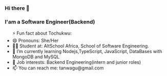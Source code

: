 ### Hi there 👋

<!--
**Ogaranya16/Ogaranya16** is a ✨ _special_ ✨ repository because its `README.md` (this file) appears on your GitHub profile.

Here are some ideas to get you started:

- 🔭 I’m currently working on ...
- 🌱 I’m currently learning ...
- 👯 I’m looking to collaborate on ...
- 🤔 I’m looking for help with ...
- 💬 Ask me about ...
- 📫 How to reach me: ...
- 😄 Pronouns: 
- ⚡ Fun fact: ...
-->
<h3> I'am a Software Engineer(Backend)</h3>

<ul> ⚡ Fun fact about Tochukwu: 
<li>😄 Pronouns: She/Her</li>
<li>👩‍🎓 Student at: AltSchool Africa, School of Software Engineering.
<li>🌱 I’m currently learning Nodejs,TypeScript, JavaScript,  DataBases with MongoDB and MySQL</li>
<li>💼 Job interests: Backend Engineering(intern and junior roles)</li>
<li> 📫 You can reach me: tanwagu@gmail.com</li>
</ul>
